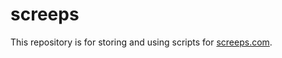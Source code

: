 # screeps

This repository is for storing and using scripts for [screeps.com](https://screeps.com/).
